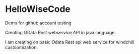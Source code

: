 # HelloWiseCode
Demo for github account testing

Creating OData Rest webservice API in java language.

I am creating on basic Odata Rest api web service for windchill custoomization.
